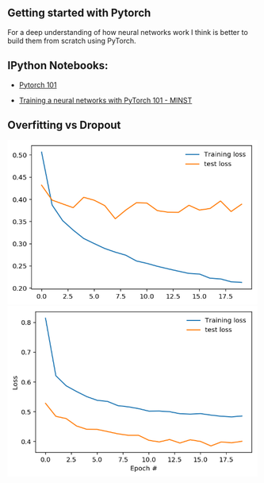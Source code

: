 ## Getting started with Pytorch

For a deep understanding of how neural networks work I think is better to build them from scratch using PyTorch.

## IPython Notebooks:

- [Pytorch 101](https://nbviewer.jupyter.org/github/vorsatti/Deep-Learning/blob/master/Getting%20started%20with%20PyTorch/Pytorch%20101.ipynb)

- [Training a neural networks with PyTorch 101 - MINST](https://nbviewer.jupyter.org/github/vorsatti/Deep-Learning/blob/master/Getting%20started%20with%20PyTorch/Training%20a%20neural%20networks%20with%20PyTorch%20101%20-%20MINST.ipynb)

## Overfitting vs Dropout

![](Overfitting.png)
![](Dropout.png)
